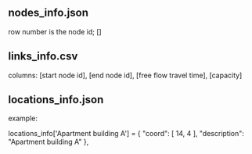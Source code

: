 
## nodes_info.json
row number is the node id;
[]

## links_info.csv 
columns:
[start node id], [end node id], [free flow travel time], [capacity]

## locations_info.json
example:

locations_info['Apartment building A'] = {
        "coord": [
            14,
            4
        ],
        "description": "Apartment building A"
    },